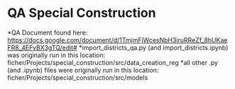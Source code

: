 # QA Special Construction

*QA Document found here: https://docs.google.com/document/d/1TmjmFjWcesNbH3iruRReZf_8hUKaeFR8_4EFvBX3gTQ/edit#
*import_districts_qa.py (and import_districts.ipynb) was originally run in this location: ficher/Projects/special_construction/src/data_creation_reg
*all other .py (and .ipynb) files were originally run in this location: ficher/Projects/special_construction/src/models

